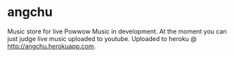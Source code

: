 <h1> angchu </h1>

Music store for live Powwow Music in development. At the moment you can just judge live music uploaded to youtube.  Uploaded to heroku @ http://angchu.herokuapp.com.  

